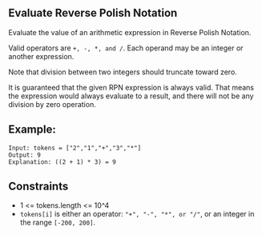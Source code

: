 ## Evaluate Reverse Polish Notation

Evaluate the value of an arithmetic expression in Reverse Polish Notation.

Valid operators are `+, -, *, and /`. Each operand may be an integer or another expression.

Note that division between two integers should truncate toward zero.

It is guaranteed that the given RPN expression is always valid. That means the expression would always evaluate to a result, and there will not be any division by zero operation.

## Example:
```
Input: tokens = ["2","1","+","3","*"]
Output: 9
Explanation: ((2 + 1) * 3) = 9
```

## Constraints

- 1 <= tokens.length <= 10^4
- `tokens[i]` is either an operator: `"+", "-", "*", or "/"`, or an integer in the range `[-200, 200]`.